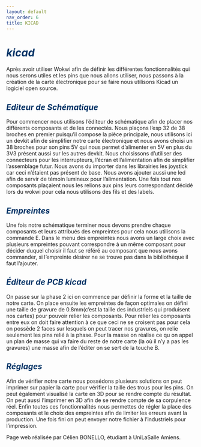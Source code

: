 ```yaml
---
layout: default
nav_order: 6
title: KICAD
---
```


# <span style="color:#003366">_kicad_</span>

Après avoir utiliser Wokwi afin de définir les différentes fonctionnalités qui nous serons utiles et les pins que nous allons utiliser, nous passons à la création de la carte électronique pour se faire nous utilisons Kicad un logiciel open source.

## <span style="color:#003366">_Editeur de Schématique_</span>

Pour commencer nous utilisons l’éditeur de schématique afin de placer nos différents composants et de les connectés. Nous plaçons l’esp 32 de 38 broches en premier puisqu’il compose la pièce principale, nous utilisons ici un devkit afin de simplifier notre carte électronique et nous avons choisi un 38 broches pour son pins 5V qui nous permet d’alimenter en 5V en plus du 3V3 présent aussi sur les autres devkit. Nous choisissons d’utiliser des connecteurs pour les interrupteurs, l’écran et l’alimentation afin de simplifier l’assemblage futur. Nous avons du importer dans les librairies les joystick car ceci n’étaient pas présent de base. Nous avons ajouter aussi une led afin de servir de témoin lumineux pour l’alimentation.
Une fois tout nos composants plaçaient nous les relions aux pins leurs correspondant décidé lors du wokwi pour cela nous utilisons des fils et des labels.

## <span style="color:#003366">_Empreintes_</span>

Une fois notre schématique terminer nous devons prendre chaque composants et leurs attribués des empreintes pour cela nous utilisons la commande E. Dans le menu des empreintes nous avons un large choix avec plusieurs empreintes pouvant correspondre à un même composant pour décider duquel choisir il faut se référé au composant que nous avons commander, si l’empreinte désirer ne se trouve pas dans la bibliothèque il faut l’ajouter.

## <span style="color:#003366">_Éditeur de PCB kicad_</span>

On passe sur la phase 2 ici on commence par définir la forme et la taille de notre carte. On place ensuite les empreintes de façon optimales on défini une taille de gravure de 0.8mm(c’est la taille des industriels qui produisent nos cartes) pour pouvoir relier les composants. Pour relier les composants entre eux on doit faire attention à ce que ceci ne se croisent pas pour cela on possède 2 faces sur lesquels on peut tracer nos gravures, on relie seulement les pins relié à la phase. Pour la masse on réalise ce qu on appel un plan de masse qui va faire du reste de notre carte (la où il n’y a pas les gravures) une masse afin de l’éditer on se sert de la touche B.

## <span style="color:#003366">_Réglages_</span>

Afin de vérifier notre carte nous possédons plusieurs solutions on peut imprimer sur papier la carte pour vérifier la taille des trous pour les pins. On peut également visualisé la carte en 3D pour se rendre compte du résultat. On peut aussi l’imprimer en 3D afin de se rendre compte de sa corpulence réel. Enfin toutes ces fonctionnalités nous permettes de régler la place des composants et le choix des empreintes afin de limiter les erreurs avant la production.  Une fois fini on peut envoyer notre fichier à l’industriels pour l’impression.


Page web réalisée par Célien BONELLO, étudiant à UniLaSalle Amiens.
